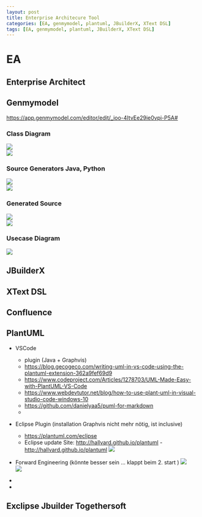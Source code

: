```yaml
---
layout: post
title: Enterprise Architecure Tool
categories: [EA, genmymodel, plantuml, JBuilderX, XText DSL]
tags: [EA, genmymodel, plantuml, JBuilderX, XText DSL]
--- 
```


# EA

## Enterprise Architect 

## Genmymodel

https://app.genmymodel.com/editor/edit/_ioo-4ItvEe29ie0vpi-P5A# 
### Class Diagram 

![](../pic/20230103151025_genmymodel.png)  
![](../pic/20230118110721_class_diag_rvp.png)  
### Source Generators Java, Python  

![](../pic/20230103151133_genmymodel.png)  
![](../pic/20230103151304_genmymodel.png)  
### Generated Source  

![](../pic/20230103151657_py.png)  
![](../pic/20230103151851.png)  
### Usecase Diagram
![](../pic/20230118110558_genmymodel_rvp.png)  

## JBuilderX

## XText DSL

## Confluence 

## PlantUML
- VSCode 
  - plugin (Java + Graphvis)
  - https://blog.gecogeco.com/writing-uml-in-vs-code-using-the-plantuml-extension-362a9fef69d9
  - https://www.codeproject.com/Articles/1278703/UML-Made-Easy-with-PlantUML-VS-Code
  - https://www.webdevtutor.net/blog/how-to-use-plant-uml-in-visual-studio-code-windows-10
  - https://github.com/danielyaa5/puml-for-markdown
  - 
- Eclipse Plugin (installation Graphvis nicht mehr nötig, ist inclusive)
  - https://plantuml.com/eclipse
  - Eclipse update Site: http://hallvard.github.io/plantuml - http://hallvard.github.io/plantuml ![](../pic/20230118105313_ecl_plantuml.png)  
  
- Forward Engineering  (könnte besser sein ... klappt beim 2. start )
![](../pic/20230118105845_plantuml_formward_error.png)  
![](pics/20230118111910_plantuml_okay.png)  
- 
- 
## Exclipse Jbuilder Togethersoft 



